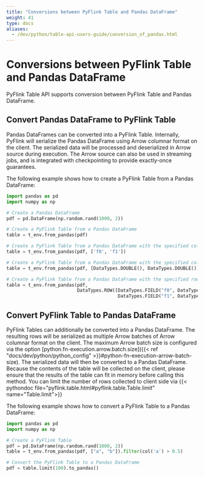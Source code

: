 ```yaml
---
title: "Conversions between PyFlink Table and Pandas DataFrame"
weight: 41
type: docs
aliases:
  - /dev/python/table-api-users-guide/conversion_of_pandas.html
---
```

<!--
Licensed to the Apache Software Foundation (ASF) under one
or more contributor license agreements.  See the NOTICE file
distributed with this work for additional information
regarding copyright ownership.  The ASF licenses this file
to you under the Apache License, Version 2.0 (the
"License"); you may not use this file except in compliance
with the License.  You may obtain a copy of the License at

  http://www.apache.org/licenses/LICENSE-2.0

Unless required by applicable law or agreed to in writing,
software distributed under the License is distributed on an
"AS IS" BASIS, WITHOUT WARRANTIES OR CONDITIONS OF ANY
KIND, either express or implied.  See the License for the
specific language governing permissions and limitations
under the License.
-->

# Conversions between PyFlink Table and Pandas DataFrame

PyFlink Table API supports conversion between PyFlink Table and Pandas DataFrame.

## Convert Pandas DataFrame to PyFlink Table

Pandas DataFrames can be converted into a PyFlink Table.
Internally, PyFlink will serialize the Pandas DataFrame using Arrow columnar format on the client. 
The serialized data will be processed and deserialized in Arrow source during execution. 
The Arrow source can also be used in streaming jobs, and is integrated with checkpointing to
provide exactly-once guarantees.

The following example shows how to create a PyFlink Table from a Pandas DataFrame:

```python
import pandas as pd
import numpy as np

# Create a Pandas DataFrame
pdf = pd.DataFrame(np.random.rand(1000, 2))

# Create a PyFlink Table from a Pandas DataFrame
table = t_env.from_pandas(pdf)

# Create a PyFlink Table from a Pandas DataFrame with the specified column names
table = t_env.from_pandas(pdf, ['f0', 'f1'])

# Create a PyFlink Table from a Pandas DataFrame with the specified column types
table = t_env.from_pandas(pdf, [DataTypes.DOUBLE(), DataTypes.DOUBLE()])

# Create a PyFlink Table from a Pandas DataFrame with the specified row type
table = t_env.from_pandas(pdf,
                          DataTypes.ROW([DataTypes.FIELD("f0", DataTypes.DOUBLE()),
                                         DataTypes.FIELD("f1", DataTypes.DOUBLE())])
```

## Convert PyFlink Table to Pandas DataFrame

PyFlink Tables can additionally be converted into a Pandas DataFrame.
The resulting rows will be serialized as multiple Arrow batches of Arrow columnar format on the client. 
The maximum Arrow batch size is configured via the option [python.fn-execution.arrow.batch.size]({{< ref "docs/dev/python/python_config" >}}#python-fn-execution-arrow-batch-size).
The serialized data will then be converted to a Pandas DataFrame. 
Because the contents of the table will be collected on the client, please ensure that the results of the table can fit in memory before calling this method.
You can limit the number of rows collected to client side via {{< pythondoc file="pyflink.table.html#pyflink.table.Table.limit" name="Table.limit">}}

The following example shows how to convert a PyFlink Table to a Pandas DataFrame:

```python
import pandas as pd
import numpy as np

# Create a PyFlink Table
pdf = pd.DataFrame(np.random.rand(1000, 2))
table = t_env.from_pandas(pdf, ["a", "b"]).filter(col('a') > 0.5)

# Convert the PyFlink Table to a Pandas DataFrame
pdf = table.limit(100).to_pandas()
```
